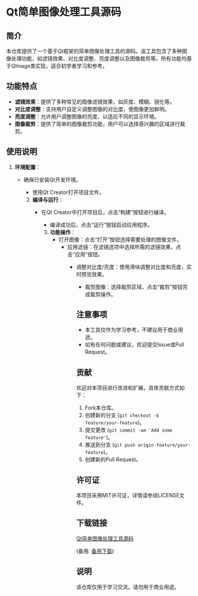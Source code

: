 # Qt简单图像处理工具源码

## 简介

本仓库提供了一个基于Qt框架的简单图像处理工具的源码。该工具包含了多种图像处理功能，如滤镜效果、对比度调整、亮度调整以及图像裁剪等。所有功能均基于QImage类实现，适合初学者学习和参考。

## 功能特点

- **滤镜效果**：提供了多种常见的图像滤镜效果，如灰度、模糊、锐化等。
- **对比度调整**：支持用户自定义调整图像的对比度，使图像更加鲜明。
- **亮度调整**：允许用户调整图像的亮度，以适应不同的显示环境。
- **图像裁剪**：提供了简单的图像裁剪功能，用户可以选择感兴趣的区域进行裁剪。

## 使用说明

1. **环境配置**：
   - 确保已安装Qt开发环境。
      - 使用Qt Creator打开项目文件。

      2. **编译与运行**：
         - 在Qt Creator中打开项目后，点击“构建”按钮进行编译。
            - 编译成功后，点击“运行”按钮启动应用程序。

            3. **功能操作**：
               - 打开图像：点击“打开”按钮选择需要处理的图像文件。
                  - 应用滤镜：在滤镜选项中选择所需的滤镜效果，点击“应用”按钮。
                     - 调整对比度/亮度：使用滑块调整对比度和亮度，实时预览效果。
                        - 裁剪图像：选择裁剪区域，点击“裁剪”按钮完成裁剪操作。

                        ## 注意事项

                        - 本工具仅作为学习参考，不建议用于商业用途。
                        - 如有任何问题或建议，欢迎提交Issue或Pull Request。

                        ## 贡献

                        欢迎对本项目进行改进和扩展，具体贡献方式如下：

                        1. Fork本仓库。
                        2. 创建新的分支 (`git checkout -b feature/your-feature`)。
                        3. 提交更改 (`git commit -am 'Add some feature'`)。
                        4. 推送到分支 (`git push origin feature/your-feature`)。
                        5. 创建新的Pull Request。

                        ## 许可证

                        本项目采用MIT许可证，详情请参阅LICENSE文件。

                        ## 下载链接
                        [Qt简单图像处理工具源码](https://pan.quark.cn/s/9022bf0b30ef) 

                        (备用: [备用下载](https://pan.baidu.com/s/16dcAXjMQJKIte8wErncS7w?pwd=1234))

                        ## 说明

                        该仓库仅用于学习交流，请勿用于商业用途。

